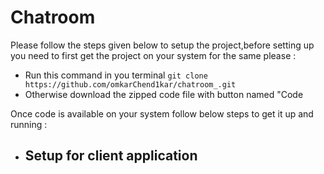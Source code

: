# Chatroom #

Please follow the steps given below to setup the project,before setting up you need to first get the project on your system for the same please :
- Run this command in you terminal ```git clone https://github.com/omkarChend1kar/chatroom_.git```
- Otherwise download the zipped code file with button named "Code

Once code is available on your system follow below steps to get it up and running : 

- Setup for client application
  -

